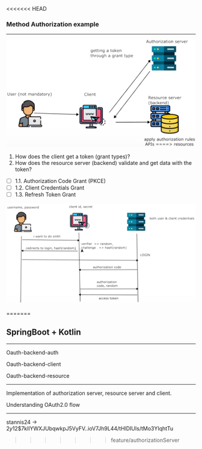 <<<<<<< HEAD
### Method Authorization example

---

![](etc/img1.png)

1. How does the client get a token (grant types)?
2. How does the resource server (backend) validate and get data with the token?

- [ ] 1.1. Authorization Code Grant (PKCE)
- [ ] 1.2. Client Credentials Grant
- [ ] 1.3. Refresh Token Grant 

![](etc/img2.png)

=======

## SpringBoot + Kotlin

---

Oauth-backend-auth

Oauth-backend-client

Oauth-backend-resource

---

Implementation of authorization server, resource server and client.

Understanding OAuth2.0 flow

---

stannis24 -> $2y$12$7klIYWXJUbqwkpJ5VyFV..ioV7Jh9L44/tHlDIUIs/tMo3YIqhtTu
>>>>>>> feature/authorizationServer
